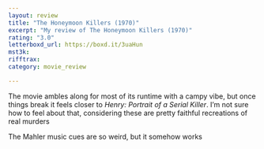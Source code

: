 ```yaml
---
layout: review
title: "The Honeymoon Killers (1970)"
excerpt: "My review of The Honeymoon Killers (1970)"
rating: "3.0"
letterboxd_url: https://boxd.it/3uaHun
mst3k: 
rifftrax: 
category: movie_review

---
```


The movie ambles along for most of its runtime with a campy vibe, but once things break it feels closer to <i>Henry: Portrait of a Serial Killer</i>. I’m not sure how to feel about that, considering these are pretty faithful recreations of real murders

The Mahler music cues are so weird, but it somehow works